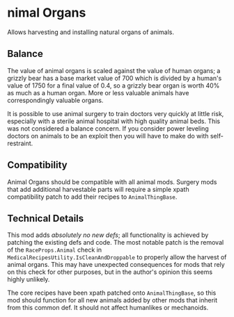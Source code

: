 # nimal Organs
Allows harvesting and installing natural organs of animals.


## Balance
The value of animal organs is scaled against the value of human organs; a grizzly bear has a base market value of 700 which is divided by a human's value of 1750 for a final value of 0.4, so a grizzly bear organ is worth 40% as much as a human organ. More or less valuable animals have correspondingly valuable organs.

It is possible to use animal surgery to train doctors very quickly at little risk, especially with a sterile animal hospital with high quality animal beds. This was not considered a balance concern. If you consider power leveling doctors on animals to be an exploit then you will have to make do with self-restraint.


## Compatibility
Animal Organs should be compatible with all animal mods. Surgery mods that add additional harvestable parts will require a simple xpath compatibility patch to add their recipes to `AnimalThingBase`.


## Technical Details
This mod adds *absolutely no new defs*; all functionality is achieved by patching the existing defs and code. The most notable patch is the removal of the `RaceProps.Animal` check in `MedicalRecipesUtility.IsCleanAndDroppable` to properly allow the harvest of animal organs. This may have unexpected consequences for mods that rely on this check for other purposes, but in the author's opinion this seems highly unlikely.

The core recipes have been xpath patched onto `AnimalThingBase`, so this mod should function for all new animals added by other mods that inherit from this common def. It should not affect humanlikes or mechanoids.

